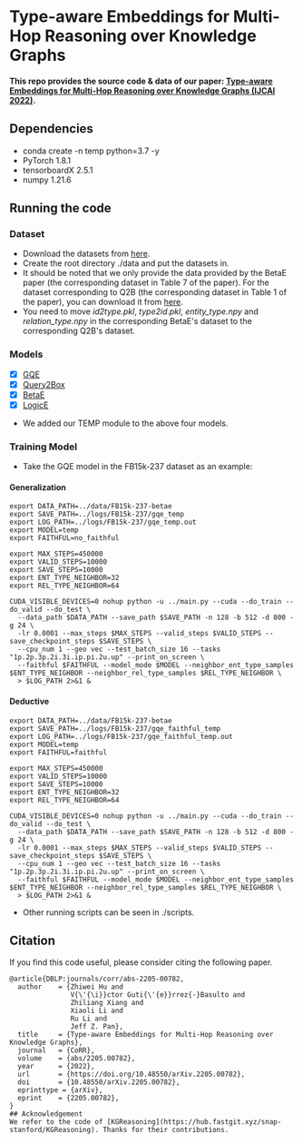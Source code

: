 # Type-aware Embeddings for Multi-Hop Reasoning over Knowledge Graphs
#### This repo provides the source code & data of our paper: [Type-aware Embeddings for Multi-Hop Reasoning over Knowledge Graphs (IJCAI 2022)](https://arxiv.org/pdf/2205.00782.pdf).
## Dependencies
* conda create -n temp python=3.7 -y
* PyTorch 1.8.1
* tensorboardX 2.5.1
* numpy 1.21.6
## Running the code
### Dataset
* Download the datasets from [here](https://drive.google.com/drive/folders/15ZJo6zuoj0S3Sx_8nz7TKr3Tq7Ku8JMR?usp=sharing).
* Create the root directory ./data and put the datasets in.
* It should be noted that we only provide the data provided by the BetaE paper (the corresponding dataset in Table 7 of the paper). For the dataset corresponding to Q2B (the corresponding dataset in Table 1 of the paper), you can download it from [here](http://snap.stanford.edu/betae/KG_data.zip).
* You need to move *id2type.pkl*, *type2id.pkl*, *entity_type.npy* and *relation_type.npy* in the corresponding BetaE's dataset to the corresponding Q2B's dataset.
### Models
- [x] [GQE](https://arxiv.org/abs/1806.01445)
- [x] [Query2Box](https://arxiv.org/abs/1806.01445)
- [x] [BetaE](https://arxiv.org/abs/2010.11465)
- [x] [LogicE](https://arxiv.org/pdf/2103.00418.pdf)
* We added our TEMP module to the above four models.
### Training Model
* Take the GQE model in the FB15k-237 dataset as an example:
#### Generalization
```
export DATA_PATH=../data/FB15k-237-betae
export SAVE_PATH=../logs/FB15k-237/gqe_temp
export LOG_PATH=../logs/FB15k-237/gqe_temp.out
export MODEL=temp
export FAITHFUL=no_faithful

export MAX_STEPS=450000
export VALID_STEPS=10000
export SAVE_STEPS=10000
export ENT_TYPE_NEIGHBOR=32
export REL_TYPE_NEIGHBOR=64

CUDA_VISIBLE_DEVICES=0 nohup python -u ../main.py --cuda --do_train --do_valid --do_test \
  --data_path $DATA_PATH --save_path $SAVE_PATH -n 128 -b 512 -d 800 -g 24 \
  -lr 0.0001 --max_steps $MAX_STEPS --valid_steps $VALID_STEPS --save_checkpoint_steps $SAVE_STEPS \
  --cpu_num 1 --geo vec --test_batch_size 16 --tasks "1p.2p.3p.2i.3i.ip.pi.2u.up" --print_on_screen \
  --faithful $FAITHFUL --model_mode $MODEL --neighbor_ent_type_samples $ENT_TYPE_NEIGHBOR --neighbor_rel_type_samples $REL_TYPE_NEIGHBOR \
  > $LOG_PATH 2>&1 &
```
#### Deductive
```
export DATA_PATH=../data/FB15k-237-betae
export SAVE_PATH=../logs/FB15k-237/gqe_faithful_temp
export LOG_PATH=../logs/FB15k-237/gqe_faithful_temp.out
export MODEL=temp
export FAITHFUL=faithful

export MAX_STEPS=450000
export VALID_STEPS=10000
export SAVE_STEPS=10000
export ENT_TYPE_NEIGHBOR=32
export REL_TYPE_NEIGHBOR=64

CUDA_VISIBLE_DEVICES=0 nohup python -u ../main.py --cuda --do_train --do_valid --do_test \
  --data_path $DATA_PATH --save_path $SAVE_PATH -n 128 -b 512 -d 800 -g 24 \
  -lr 0.0001 --max_steps $MAX_STEPS --valid_steps $VALID_STEPS --save_checkpoint_steps $SAVE_STEPS \
  --cpu_num 1 --geo vec --test_batch_size 16 --tasks "1p.2p.3p.2i.3i.ip.pi.2u.up" --print_on_screen \
  --faithful $FAITHFUL --model_mode $MODEL --neighbor_ent_type_samples $ENT_TYPE_NEIGHBOR --neighbor_rel_type_samples $REL_TYPE_NEIGHBOR \
  > $LOG_PATH 2>&1 &
```
* Other running scripts can be seen in ./scripts.
## Citation
If you find this code useful, please consider citing the following paper.
```
@article{DBLP:journals/corr/abs-2205-00782,
  author    = {Zhiwei Hu and
               V{\'{\i}}ctor Guti{\'{e}}rrez{-}Basulto and
               Zhiliang Xiang and
               Xiaoli Li and
               Ru Li and
               Jeff Z. Pan},
  title     = {Type-aware Embeddings for Multi-Hop Reasoning over Knowledge Graphs},
  journal   = {CoRR},
  volume    = {abs/2205.00782},
  year      = {2022},
  url       = {https://doi.org/10.48550/arXiv.2205.00782},
  doi       = {10.48550/arXiv.2205.00782},
  eprinttype = {arXiv},
  eprint    = {2205.00782},
}
## Acknowledgement
We refer to the code of [KGReasoning](https://hub.fastgit.xyz/snap-stanford/KGReasoning). Thanks for their contributions.
